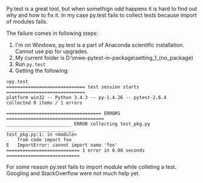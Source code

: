Py.test is a great tool, but when somethign odd happens it is hard to find out why and how to fix it. 
In my case py.test fails to collect tests because import of modules fails.

The failure comes in following steps:
1. I'm on Windows, py.test is a part of Anaconda scientific installation. Cannot use pip for upgrades. 
2. My current folder is D:\mwe-pytest-in-package\setting_1_(no_package)
3. Run ```py.test```
4. Getting the following:

```
>py.test
============================= test session starts =============================
platform win32 -- Python 3.4.3 -- py-1.4.26 -- pytest-2.6.4
collected 0 items / 1 errors

=================================== ERRORS ====================================
________________________ ERROR collecting test_pkg.py _________________________
test_pkg.py:1: in <module>
    from code import foo
E   ImportError: cannot import name 'foo'
=========================== 1 error in 0.08 seconds ===========================
```

For some reason py.test fails to import module while colleting a test. Googling and StackOverflow were not much help yet.
